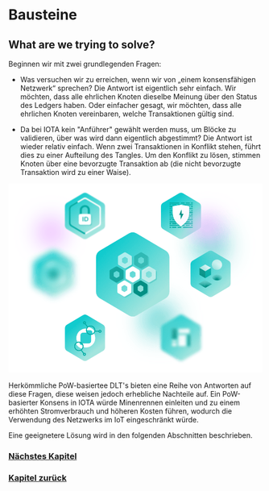 # Bausteine

## What are we trying to solve?

Beginnen wir mit zwei grundlegenden Fragen:

- Was versuchen wir zu erreichen, wenn wir von „einem konsensfähigen Netzwerk“ sprechen?
Die Antwort ist eigentlich sehr einfach. Wir möchten, dass alle ehrlichen Knoten dieselbe Meinung über den Status des Ledgers haben. Oder einfacher gesagt, wir möchten, dass alle ehrlichen Knoten vereinbaren, welche Transaktionen gültig sind.

- Da bei IOTA kein "Anführer" gewählt werden muss, um Blöcke zu validieren, über was wird dann eigentlich abgestimmt?
Die Antwort ist wieder relativ einfach. Wenn zwei Transaktionen in Konflikt stehen, führt dies zu einer Aufteilung des Tangles. Um den Konflikt zu lösen, stimmen Knoten über eine bevorzugte Transaktion ab (die nicht bevorzugte Transaktion wird zu einer Waise).

![04_the_modules](https://github.com/einfachiota/coordicide/raw/master/assets/04_the_modules.png)

Herkömmliche PoW-basiertee DLT's bieten eine Reihe von Antworten auf diese Fragen, diese weisen jedoch erhebliche Nachteile auf. Ein PoW-basierter Konsens in IOTA würde Minenrennen einleiten und zu einem erhöhten Stromverbrauch und höheren Kosten führen, wodurch die Verwendung des Netzwerks im IoT eingeschränkt würde.

Eine geeignetere Lösung wird in den folgenden Abschnitten beschrieben.

### [Nächstes Kapitel](./04_module_1.md)
### [Kapitel zurück](./03_modularitaet.md)